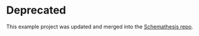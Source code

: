 # Deprecated

This example project was updated and merged into the [Schemathesis repo](https://github.com/schemathesis/schemathesis/).
